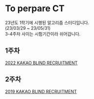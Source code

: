 # To perpare CT

23년도 1학기에 시행된 알고리즘 스터디입니다. <br/>
(23/03/29 ~ 23/05/31) <br/>
3-4주차 사이는 시험기간이라 쉬어갑니다.


## 1주차

[2022 KAKAO BLIND RECRUITMENT](https://school.programmers.co.kr/learn/challenges?order=recent&partIds=25448)

## 2주차

[2019 KAKAO BLIND RECRUITMENT](https://school.programmers.co.kr/learn/challenges?order=acceptance_desc&page=1&partIds=12286)